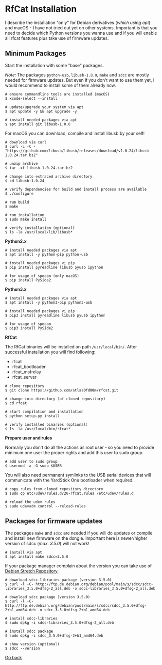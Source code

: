 # RfCat Installation

I describe the installation "only" for Debian derivatives (_which using apt_) and macOS - I have not tried out yet on other systems. Important is that you need to decide which Python versions you wanna use and if you will enable all rfcat features plus take use of firmware updates.

## Minimum Packages

Start the installation with some "base" packages.

_Note:_ The packages `python-usb`, `libusb-1.0.0`, `make` and `sdcc` are mostly needed for firmware updates. But even if you don't want to use them yet, I would recommend to install some of them already now.

```shell
# ensure commandline tools are installed (macOS)
$ xcode-select --install

# update/upgrade your system via apt
$ apt update -y && apt upgrade -y

# install needed packages via apt
$ apt install git libusb-1.0.0
```

For macOS you can download, compile and install libusb by your self!

```shell
# download via curl
$ curl -L -C - "https://github.com/libusb/libusb/releases/download/v1.0.24/libusb-1.0.24.tar.bz2"

# unzip archive
$ tar -xf libusb-1.0.24.tar.bz2

# change into extraced archive directory
$ cd libusb-1.0.24

# verify dependencies for build and install process are available
$ ./configure

# run build
$ make

# run installation
$ sudo make install

# verify installation (optional)
$ ls -la /usr/local/lib/libusb*
```

**Python2.x**

```shell
# install needed packages via apt
$ apt install -y python-pip python-usb

# install needed packages vi pip
$ pip install pyreadline libusb pyusb ipython

# for usage of specan (only macOS)
$ pip install PySide2
```

**Python3.x**

```shell
# install needed packages via apt
$ apt install -y python3-pip python3-usb

# install needed packages vi pip
$ pip3 install pyreadline libusb pyusb ipython

# for usage of specan
$ pip3 install PySide2
```

**RfCat**

The RfCat binaries will be installed on path `/usr/local/bin/`. After successful installation you will find following:

- rfcat
- rfcat_bootloader
- rfcat_msfrelay
- rfcat_server

```shell
# clone repository
$ git clone https://github.com/atlas0fd00m/rfcat.git

# change into directory (of cloned repository)
$ cd rfcat

# start compilation and installation
$ python setup.py install

# verify installed binaries (optional)
$ ls -la /usr/local/bin/rfcat*
```

**Prepare user and rules**

Normally you don't do all the actions as root user - so you need to provide minimum one user the proper rights and add this user to sudo group.

```shell
# add user to sudo group
$ usermod -a -G sudo $USER
```

You will also need permanent symlinks to the USB serial devices that will communicate with the YardStick One bootloader when required.

```shell
# copy rules from cloned repository directory
$ sudo cp etc/udev/rules.d/20-rfcat.rules /etc/udev/rules.d

# reload the udev rules
$ sudo udevadm control --reload-rules
```

## Packages for firmware updates

The packages `make` and `sdcc` are needed if you will do updates or compile and install new firmware on the dongle. Important here is newer/higher version of sdcc (_max. 3.5.0_) will not work!

```shell
# install via apt
$ apt install make sdcc=3.5.0
```

If your package manager complain about the version you can take use of [Debian Stretch Repository](https://packages.debian.org/stretch/sdcc).

```shell
# download sdcc-libraries package (version 3.5.0)
$ curl -l -C- http://ftp.de.debian.org/debian/pool/main/s/sdcc/sdcc-libraries_3.5.0+dfsg-2_all.deb -o sdcc-libraries_3.5.0+dfsg-2_all.deb

# download sdcc package (version 3.5.0)
$ curl -l -C- http://ftp.de.debian.org/debian/pool/main/s/sdcc/sdcc_3.5.0+dfsg-2+b1_amd64.deb -o sdcc_3.5.0+dfsg-2+b1_amd64.deb

# install sdcc-libraries
$ sudo dpkg -i sdcc-libraries_3.5.0+dfsg-2_all.deb

# install sdcc package
$ sudo dpkg -i sdcc_3.5.0+dfsg-2+b1_amd64.deb

# show version (optional)
$ sdcc --version
```

[Go back](./readme.md)
